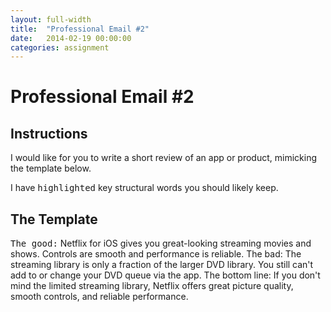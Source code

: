 ```yaml
---
layout: full-width
title:  "Professional Email #2"
date:   2014-02-19 00:00:00
categories: assignment
---
```


# Professional Email #2 #

## Instructions ##

I would like for you to write a short review of an app or product, mimicking the template below.  

I have <kbd>highlighted</kbd> key structural words you should likely keep.


## The Template ##
<div class="panel">
<kbd>The good:</kbd> Netflix for iOS gives you great-looking streaming movies and shows. Controls are smooth and performance is reliable.
The bad: The streaming library is only a fraction of the larger DVD library. You still can't add to or change your DVD queue via the app.
The bottom line: If you don't mind the limited streaming library, Netflix offers great picture quality, smooth controls, and reliable performance.
</div>